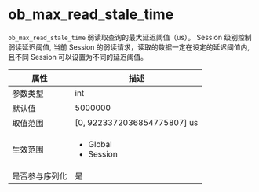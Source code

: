 # ob_max_read_stale_time

`ob_max_read_stale_time` 弱读取查询的最大延迟阈值（us）。
Session 级别控制弱读延迟阈值, 当前 Session 的弱读请求，读取的数据一定在设定的延迟阈值内, 且不同 Session 可以设置为不同的延迟阈值。

|**属性**| **描述**|
|--------|---------|
|参数类型 |int  |
|默认值   | 5000000 |
|取值范围 |\[0, 9223372036854775807] us      |
|生效范围 |<ul><li>Global</li><li>Session</li></ul>|
|是否参与序列化|是                                  |
